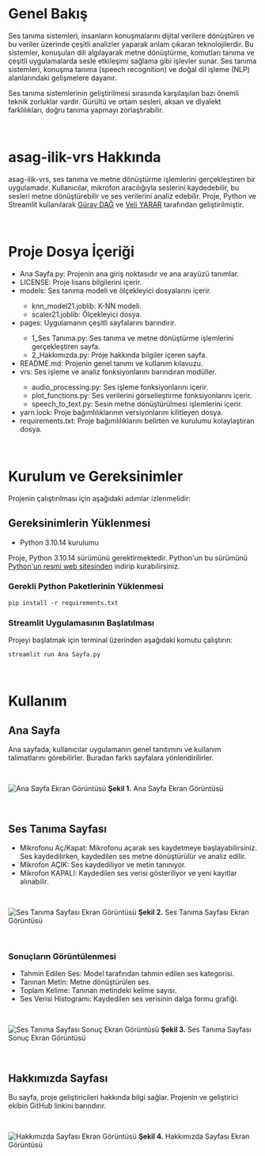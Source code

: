 # Genel Bakış
Ses tanıma sistemleri, insanların konuşmalarını dijital verilere dönüştüren ve bu veriler üzerinde çeşitli analizler yaparak anlam çıkaran teknolojilerdir. Bu sistemler, konuşulan dili algılayarak metne dönüştürme, komutları tanıma ve çeşitli uygulamalarda sesle etkileşimi sağlama gibi işlevler sunar. Ses tanıma sistemleri, konuşma tanıma (speech recognition) ve doğal dil işleme (NLP) alanlarındaki gelişmelere dayanır.

Ses tanıma sistemlerinin geliştirilmesi sırasında karşılaşılan bazı önemli teknik zorluklar vardır. Gürültü ve ortam sesleri, aksan ve diyalekt farklılıkları,  doğru tanıma yapmayı zorlaştırabilir.

<br>

# asag-ilik-vrs Hakkında
asag-ilik-vrs, ses tanıma ve metne dönüştürme işlemlerini gerçekleştiren bir uygulamadır. Kullanıcılar, mikrofon aracılığıyla seslerini kaydedebilir, bu sesleri metne dönüştürebilir ve ses verilerini analiz edebilir. Proje, Python ve Streamlit kullanılarak [Güray DAĞ](https://github.com/leidorf) ve [Veli YARAR](https://github.com/VeliYarar) tarafından geliştirilmiştir.

<br>

# Proje Dosya İçeriği
<ul>
 <li>Ana Sayfa.py: Projenin ana giriş noktasıdır ve ana arayüzü tanımlar.</li>
<li>LICENSE: Proje lisans bilgilerini içerir.</li>
 <li>models: Ses tanıma modeli ve ölçekleyici dosyalarını içerir.</li>
 <ul>
<li>knn_model21.joblib: K-NN modeli.</li>
 <li>scaler21.joblib: Ölçekleyici dosya.</li> 
 </ul>
 <li>pages: Uygulamanın çeşitli sayfalarını barındırır.</li>
 <ul>
  <li>1_Ses Tanıma.py: Ses tanıma ve metne dönüştürme işlemlerini gerçekleştiren sayfa.</li>
  <li>2_Hakkımızda.py: Proje hakkında bilgiler içeren sayfa.</li>
 </ul>
 <li>README.md: Projenin genel tanımı ve kullanım kılavuzu.</li>
 <li>vrs: Ses işleme ve analiz fonksiyonlarını barındıran modüller.</li>
 <ul>
  <li>audio_processing.py: Ses işleme fonksiyonlarını içerir.</li>
  <li>plot_functions.py: Ses verilerini görselleştirme fonksiyonlarını içerir.</li>
  <li>speech_to_text.py: Sesin metne dönüştürülmesi işlemlerini içerir.</li>
 </ul>
 <li>yarn.lock: Proje bağımlılıklarının versiyonlarını kilitleyen dosya.</li>
 <li>requirements.txt: Proje bağımlılıklarını belirten ve kurulumu kolaylaştıran dosya.</li>
</ul>

<br>

# Kurulum ve Gereksinimler
Projenin çalıştırılması için aşağıdaki adımlar izlenmelidir:
## Gereksinimlerin Yüklenmesi
- Python 3.10.14 kurulumu

Proje, Python 3.10.14 sürümünü gerektirmektedir. Python'un bu sürümünü [Python'un resmi web sitesinden](https://www.python.org/downloads/release/python-31014/) indirip kurabilirsiniz.

### Gerekli Python Paketlerinin Yüklenmesi

```pip install -r requirements.txt```

### Streamlit Uygulamasının Başlatılması
Projeyi başlatmak için terminal üzerinden aşağıdaki komutu çalıştırın:

```streamlit run Ana Sayfa.py```

<br>

# Kullanım
## Ana Sayfa
Ana sayfada, kullanıcılar uygulamanın genel tanıtımını ve kullanım talimatlarını görebilirler. Buradan farklı sayfalara yönlendirilirler.

<br>

![Ana Sayfa Ekran Görüntüsü](https://github.com/leidorf/asag-ilik-vrs/assets/93585259/36c74400-0af0-4c87-894c-8a46967ce89c)
**Şekil 1.** Ana Sayfa Ekran Görüntüsü

<br>

## Ses Tanıma Sayfası
- Mikrofonu Aç/Kapat: Mikrofonu açarak ses kaydetmeye başlayabilirsiniz. Ses kaydedilirken, kaydedilen ses metne dönüştürülür ve analiz edilir.
- Mikrofon AÇIK: Ses kaydediliyor ve metin tanınıyor.
- Mikrofon KAPALI: Kaydedilen ses verisi gösteriliyor ve yeni kayıtlar alınabilir.

<br>

![Ses Tanıma Sayfası Ekran Görüntüsü](https://github.com/leidorf/asag-ilik-vrs/assets/93585259/132d72a1-258d-4d86-aadb-9374500a62f5)
**Şekil 2.** Ses Tanıma Sayfası Ekran Görüntüsü

<br>

### Sonuçların Görüntülenmesi
- Tahmin Edilen Ses: Model tarafından tahmin edilen ses kategorisi.
- Tanınan Metin: Metne dönüştürülen ses.
- Toplam Kelime: Tanınan metindeki kelime sayısı.
- Ses Verisi Histogramı: Kaydedilen ses verisinin dalga formu grafiği.

<br>

![Ses Tanıma Sayfası Sonuç Ekran Görüntüsü](https://github.com/leidorf/asag-ilik-vrs/assets/93585259/74ecd634-29c1-48d1-a47f-c1a95c31f531)
**Şekil 3.** Ses Tanıma Sayfası Sonuç Ekran Görüntüsü

<br>

## Hakkımızda Sayfası
Bu sayfa, proje geliştiricileri hakkında bilgi sağlar. Projenin ve geliştirici ekibin GitHub linkini barındırır.

<br>

![Hakkımızda Sayfası Ekran Görüntüsü](https://github.com/leidorf/asag-ilik-vrs/assets/93585259/06c2b038-58d0-4597-b9b9-4f5240b13788)
**Şekil 4.** Hakkımızda Sayfası Ekran Görüntüsü
